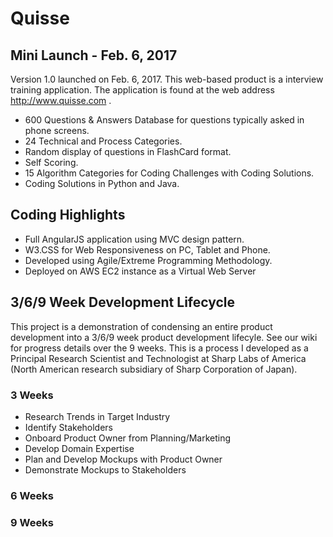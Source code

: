 # Quisse 

## Mini Launch - Feb. 6, 2017

Version 1.0 launched on Feb. 6, 2017. This web-based product is a interview training application. The application
is found at the web address http://www.quisse.com .

* 600 Questions & Answers Database for questions typically asked in phone screens.
* 24 Technical and Process Categories.
* Random display of questions in FlashCard format.
* Self Scoring.
* 15 Algorithm Categories for Coding Challenges with Coding Solutions.
* Coding Solutions in Python and Java.

## Coding Highlights

* Full AngularJS application using MVC design pattern.
* W3.CSS for Web Responsiveness on PC, Tablet and Phone.
* Developed using Agile/Extreme Programming Methodology.
* Deployed on AWS EC2 instance as a Virtual Web Server

## 3/6/9 Week Development Lifecycle

This project is a demonstration of condensing an entire product development into a 3/6/9 week product development
lifecyle. See our wiki for progress details over the 9 weeks. This is a process I developed as a Principal Research Scientist
and Technologist at Sharp Labs of America (North American research subsidiary of Sharp Corporation of Japan).

### 3 Weeks

* Research Trends in Target Industry
* Identify Stakeholders
* Onboard Product Owner from Planning/Marketing
* Develop Domain Expertise
* Plan and Develop Mockups with Product Owner
* Demonstrate Mockups to Stakeholders

### 6 Weeks

### 9 Weeks